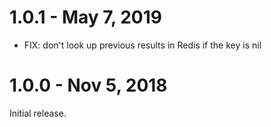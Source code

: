 # 1.0.1 - May 7, 2019

* FIX: don't look up previous results in Redis if the key is nil

# 1.0.0 - Nov 5, 2018

Initial release.
